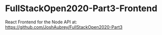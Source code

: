 # FullStackOpen2020-Part3-Frontend
React Frontend for the Node API at: https://github.com/JoshAubrey/FullStackOpen2020-Part3
